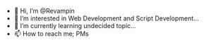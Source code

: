 - 👋 Hi, I’m @Revampin
- 👀 I’m interested in Web Development and Script Development...
- 🌱 I’m currently learning undecided topic...
- 📫 How to reach me; PMs

<!---
Revampin/Revampin is a ✨ special ✨ repository because its `README.md` (this file) appears on your GitHub profile.
You can click the Preview link to take a look at your changes.
--->
